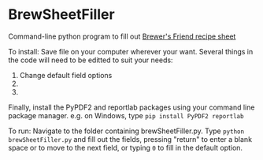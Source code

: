 # BrewSheetFiller
Command-line python program to fill out [Brewer's Friend recipe sheet](https://www.brewersfriend.com/brewday-allgrain/)

To install:
Save file on your computer wherever your want. Several things in the code will need to be editted to suit your needs:
1. Change default field options
2. 
3.

Finally, install the PyPDF2 and reportlab packages using your command line package manager. 
e.g. on Windows, type ```pip install PyPDF2 reportlab```

To run:
Navigate to the folder containing brewSheetFiller.py. Type ```python brewSheetFiller.py``` and fill out the fields, pressing "return" to enter a blank space or to move to the next field, or typing ```0``` to fill in the default option.  
